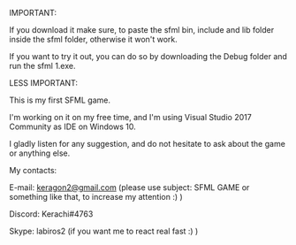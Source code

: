 IMPORTANT:

If you download it make sure, to paste the sfml bin, include and lib folder inside the sfml folder, otherwise it won't work.

If you want to try it out, you can do so by downloading the Debug folder and run the sfml 1.exe.

LESS IMPORTANT:

This is my first SFML game.

I'm working on it on my free time, and I'm using Visual Studio 2017 Community as IDE on Windows 10.

I gladly listen for any suggestion, and do not hesitate to ask about the game or anything else.


My contacts:


E-mail: keragon2@gmail.com (please use subject: SFML GAME or something like that, to increase my attention :) )

Discord: Kerachi#4763

Skype: labiros2 (if you want me to react real fast :) )
